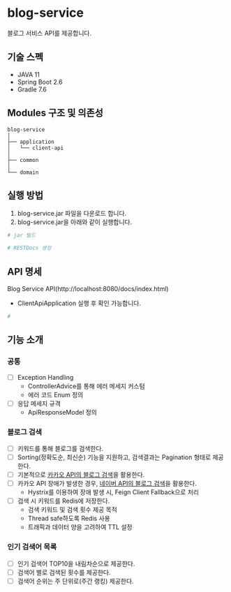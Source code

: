 # blog-service
블로그 서비스 API를 제공합니다.

## 기술 스펙
- JAVA 11 
- Spring Boot 2.6
- Gradle 7.6 

## Modules 구조 및 의존성
```
blog-service
│  
├── application
│   └── client-api
│  
├── common
│ 
└── domain
```

## 실행 방법
1. blog-service.jar 파일을 다운로드 합니다.
2. blog-service.jar을 아래와 같이 실행합니다.
```bash
# jar 빌드

# RESTDocs 생성 

```

## API 명세
Blog Service API(http://localhost:8080/docs/index.html)
* ClientApiApplication 실행 후 확인 가능합니다.
```bash
#  

```

## 기능 소개
### 공통
- [ ] Exception Handling
  - ControllerAdvice를 통해 에러 메세지 커스텀
  - 에러 코드 Enum 정의
- [ ] 응답 메세지 규격 
  - ApiResponseModel 정의
### 블로그 검색
- [ ] 키워드를 통해 블로그를 검색한다.
- [ ] Sorting(정확도순, 최신순) 기능을 지원하고, 검색결과는 Pagination 형태로 제공한다.
- [ ] 기본적으로 [카카오 API의 블로그 검색](https://developers.kakao.com/docs/latest/ko/daum-search/dev-guide#search-blog)을 활용한다.
- [ ] 카카오 API 장애가 발생한 경우, [네이버 API의 블로그 검색](https://developers.naver.com/docs/serviceapi/search/blog/blog.md)을 활용한다.
  - Hystrix를 이용하여 장애 발생 시, Feign Client Fallback으로 처리 
- [ ] 검색 시 키워드를 Redis에 저장한다.
    - 검색 키워드 및 검색 횟수 제공 목적
    - Thread safe하도록 Redis 사용 
    - 트래픽과 데이터 양을 고려하여 TTL 설정
### 인기 검색어 목록
- [ ] 인기 검색어 TOP10을 내림차순으로 제공한다.
- [ ] 검색어 별로 검색된 횟수를 제공한다.
- [ ] 검색어 순위는 주 단위로(주간 랭킹) 제공한다.
